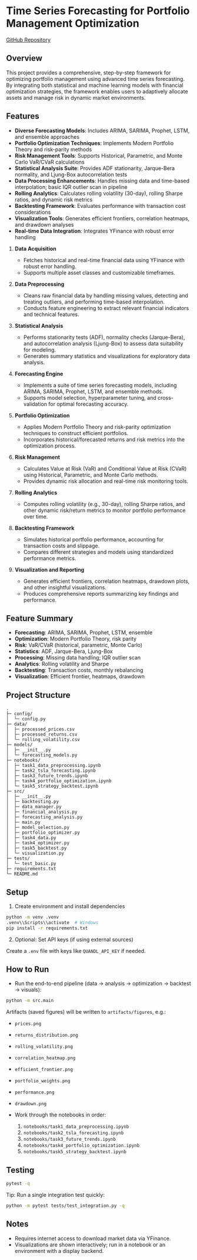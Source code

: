 # Time Series Forecasting for Portfolio Management Optimization

[GitHub Repository](https://github.com/GetachewGanfur/Time-Series-Forecasting-for-Portfolio-Management-Optimization-Week11.git)

## Overview
This project provides a comprehensive, step-by-step framework for optimizing portfolio management using advanced time series forecasting. By integrating both statistical and machine learning models with financial optimization strategies, the framework enables users to adaptively allocate assets and manage risk in dynamic market environments.

## Features
- **Diverse Forecasting Models**: Includes ARIMA, SARIMA, Prophet, LSTM, and ensemble approaches
- **Portfolio Optimization Techniques**: Implements Modern Portfolio Theory and risk-parity methods
- **Risk Management Tools**: Supports Historical, Parametric, and Monte Carlo VaR/CVaR calculations
- **Statistical Analysis Suite**: Provides ADF stationarity, Jarque-Bera normality, and Ljung-Box autocorrelation tests
- **Data Processing Enhancements**: Handles missing data and time-based interpolation; basic IQR outlier scan in pipeline
- **Rolling Analytics**: Calculates rolling volatility (30-day), rolling Sharpe ratios, and dynamic risk metrics
- **Backtesting Framework**: Evaluates performance with transaction cost considerations
- **Visualization Tools**: Generates efficient frontiers, correlation heatmaps, and drawdown analyses
- **Real-time Data Integration**: Integrates YFinance with robust error handling

1. **Data Acquisition**
   - Fetches historical and real-time financial data using YFinance with robust error handling.
   - Supports multiple asset classes and customizable timeframes.

2. **Data Preprocessing**
   - Cleans raw financial data by handling missing values, detecting and treating outliers, and performing time-based interpolation.
   - Conducts feature engineering to extract relevant financial indicators and technical features.

3. **Statistical Analysis**
   - Performs stationarity tests (ADF), normality checks (Jarque-Bera), and autocorrelation analysis (Ljung-Box) to assess data suitability for modeling.
   - Generates summary statistics and visualizations for exploratory data analysis.

4. **Forecasting Engine**
   - Implements a suite of time series forecasting models, including ARIMA, SARIMA, Prophet, LSTM, and ensemble methods.
   - Supports model selection, hyperparameter tuning, and cross-validation for optimal forecasting accuracy.

5. **Portfolio Optimization**
   - Applies Modern Portfolio Theory and risk-parity optimization techniques to construct efficient portfolios.
   - Incorporates historical/forecasted returns and risk metrics into the optimization process.

6. **Risk Management**
   - Calculates Value at Risk (VaR) and Conditional Value at Risk (CVaR) using Historical, Parametric, and Monte Carlo methods.
   - Provides dynamic risk allocation and real-time risk monitoring tools.

7. **Rolling Analytics**
   - Computes rolling volatility (e.g., 30-day), rolling Sharpe ratios, and other dynamic risk/return metrics to monitor portfolio performance over time.

8. **Backtesting Framework**
   - Simulates historical portfolio performance, accounting for transaction costs and slippage.
   - Compares different strategies and models using standardized performance metrics.

9. **Visualization and Reporting**
   - Generates efficient frontiers, correlation heatmaps, drawdown plots, and other insightful visualizations.
   - Produces comprehensive reports summarizing key findings and performance.

## Feature Summary
- **Forecasting**: ARIMA, SARIMA, Prophet, LSTM, ensemble
- **Optimization**: Modern Portfolio Theory, risk parity
- **Risk**: VaR/CVaR (historical, parametric, Monte Carlo)
- **Statistics**: ADF, Jarque-Bera, Ljung-Box
- **Processing**: Missing data handling; IQR outlier scan
- **Analytics**: Rolling volatility and Sharpe
- **Backtesting**: Transaction costs, monthly rebalancing
- **Visualization**: Efficient frontier, heatmaps, drawdown

## Project Structure

```
.
├─ config/
│  └─ config.py
├─ data/
│  ├─ processed_prices.csv
│  ├─ processed_returns.csv
│  └─ rolling_volatility.csv
├─ models/
│  ├─ __init__.py
│  └─ forecasting_models.py
├─ notebooks/
│  ├─ task1_data_preprocessing.ipynb
│  ├─ task2_tsla_forecasting.ipynb
│  ├─ task3_future_trends.ipynb
│  ├─ task4_portfolio_optimization.ipynb
│  └─ task5_strategy_backtest.ipynb
├─ src/
│  ├─ __init__.py
│  ├─ backtesting.py
│  ├─ data_manager.py
│  ├─ financial_analysis.py
│  ├─ forecasting_analysis.py
│  ├─ main.py
│  ├─ model_selection.py
│  ├─ portfolio_optimizer.py
│  ├─ task4_data.py
│  ├─ task4_optimizer.py
│  ├─ task5_backtest.py
│  └─ visualization.py
├─ tests/
│  └─ test_basic.py
├─ requirements.txt
└─ README.md
```

## Setup

1) Create environment and install dependencies

```bash
python -m venv .venv
.venv\\Scripts\\activate  # Windows
pip install -r requirements.txt
```

2) Optional: Set API keys (if using external sources)

Create a `.env` file with keys like `QUANDL_API_KEY` if needed.

## How to Run

- Run the end-to-end pipeline (data → analysis → optimization → backtest → visuals):

```bash
python -m src.main
```

Artifacts (saved figures) will be written to `artifacts/figures`, e.g.:
- `prices.png`
- `returns_distribution.png`
- `rolling_volatility.png`
- `correlation_heatmap.png`
- `efficient_frontier.png`
- `portfolio_weights.png`
- `performance.png`
- `drawdown.png`

- Work through the notebooks in order:
  1. `notebooks/task1_data_preprocessing.ipynb`
  2. `notebooks/task2_tsla_forecasting.ipynb`
  3. `notebooks/task3_future_trends.ipynb`
  4. `notebooks/task4_portfolio_optimization.ipynb`
  5. `notebooks/task5_strategy_backtest.ipynb`

## Testing

```bash
pytest -q
```

Tip: Run a single integration test quickly:
```bash
python -m pytest tests/test_integration.py -q
```

## Notes

- Requires internet access to download market data via YFinance.
- Visualizations are shown interactively; run in a notebook or an environment with a display backend.
